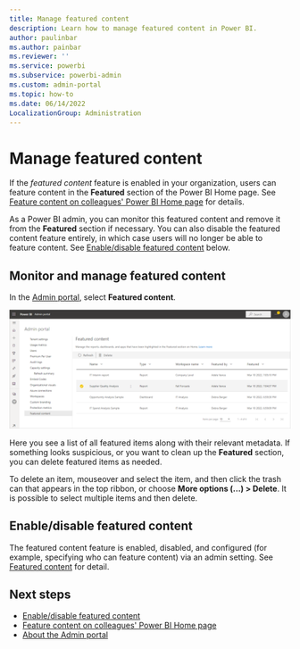 ```yaml
---
title: Manage featured content
description: Learn how to manage featured content in Power BI.
author: paulinbar
ms.author: painbar
ms.reviewer: ''
ms.service: powerbi
ms.subservice: powerbi-admin
ms.custom: admin-portal
ms.topic: how-to
ms.date: 06/14/2022
LocalizationGroup: Administration
---
```


# Manage featured content

If the *featured content* feature is enabled in your organization, users can feature content in the **Featured** section of the Power BI Home page. See [Feature content on colleagues' Power BI Home page](../collaborate-share/service-featured-content.md) for details.

As a Power BI admin, you can monitor this featured content and remove it from the **Featured** section if necessary. You can also disable the featured content feature entirely, in which case users will no longer be able to feature content. See [Enable/disable featured content](#enabledisable-featured-content) below.

## Monitor and manage featured content

In the [Admin portal](service-admin-portal.md), select **Featured content**.

![Screenshot of manage featured content page in the Power B I admin portal.](media/service-admin-portal-featured-content/powerbi-admin-portal-manage-featured-content.png)

Here you see a list of all featured items along with their relevant metadata. If something looks suspicious, or you want to clean up the **Featured** section, you can delete featured items as needed.

To delete an item, mouseover and select the item, and then click the trash can that appears in the top ribbon, or choose **More options (...) > Delete**. It is possible to select multiple items and then delete.

## Enable/disable featured content

The featured content feature is enabled, disabled, and configured (for example, specifying who can feature content) via an admin setting. See [Featured content](service-admin-portal-export-sharing.md#featured-content) for detail.

## Next steps

* [Enable/disable featured content](service-admin-portal-export-sharing.md#featured-content)
* [Feature content on colleagues' Power BI Home page](../collaborate-share/service-featured-content.md)
* [About the Admin portal](service-admin-portal.md)